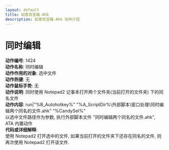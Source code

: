 ```yaml
---
layout: default
title: 如意百宝箱-Ahk
description: 如意百宝箱-Ahk 动作介绍
---
```

<link rel="stylesheet" href="../actions/css/atom-one-light.min.css">
<script src="../actions/js/highlight.min.js"></script>
<script>hljs.highlightAll();</script>

# [](#header-2) 同时编辑
**动作编号**: 1424  
**动作名称**: 同时编辑  
**动作作用的对象**: 选中文件  
**动作热键**: 无  
**动作鼠标手势**: 无  
**动作说明**: 同时使用 Notepad2 记事本打开两个文件夹(当前打开的文件夹) 下的同名文件  
**动作内容**: run|"%B_Autohotkey%" "%A_ScriptDir%\外部脚本\窗口处理\同时编辑两个同名的文件.ahk" "%CandySel%"  
以选中文件路径作为参数, 执行外部脚本文件 "同时编辑两个同名的文件.ahk", ATA 内置动作  
**代码或详细解释**:  
使用 Notepad2 打开选中的文件, 如果当前打开的文件夹下还存在同名的文件, 则再次使用 Notepad2 打开该文件.  
